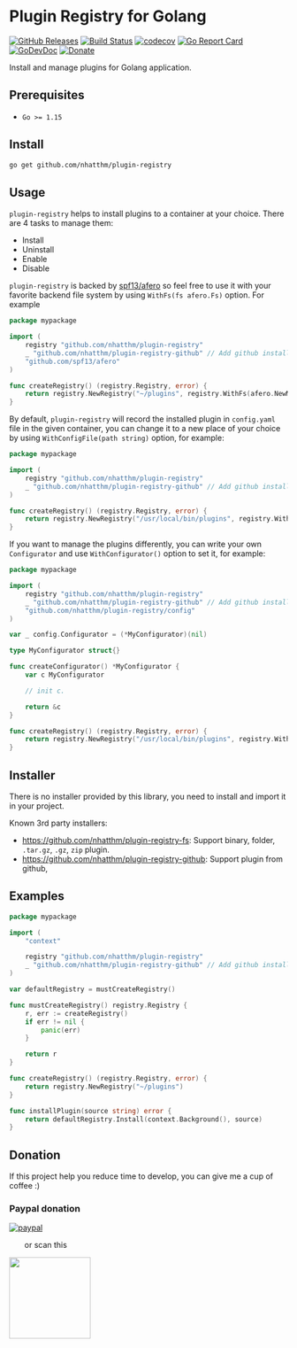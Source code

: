 # Plugin Registry for Golang

[![GitHub Releases](https://img.shields.io/github/v/release/nhatthm/plugin-registry)](https://github.com/nhatthm/plugin-registry/releases/latest)
[![Build Status](https://github.com/nhatthm/plugin-registry/actions/workflows/test.yaml/badge.svg)](https://github.com/nhatthm/plugin-registry/actions/workflows/test.yaml)
[![codecov](https://codecov.io/gh/nhatthm/plugin-registry/branch/master/graph/badge.svg?token=eTdAgDE2vR)](https://codecov.io/gh/nhatthm/plugin-registry)
[![Go Report Card](https://goreportcard.com/badge/github.com/nhatthm/plugin-registry)](https://goreportcard.com/report/github.com/nhatthm/plugin-registry)
[![GoDevDoc](https://img.shields.io/badge/dev-doc-00ADD8?logo=go)](https://pkg.go.dev/github.com/nhatthm/plugin-registry)
[![Donate](https://img.shields.io/badge/Donate-PayPal-green.svg)](https://www.paypal.com/donate/?hosted_button_id=PJZSGJN57TDJY)

Install and manage plugins for Golang application.

## Prerequisites

- `Go >= 1.15`

## Install

```bash
go get github.com/nhatthm/plugin-registry
```

## Usage

`plugin-registry` helps to install plugins to a container at your choice. There are 4 tasks to manage them:

- Install
- Uninstall
- Enable
- Disable

`plugin-registry` is backed by [spf13/afero](https://github.com/spf13/afero) so feel free to use it with your favorite
backend file system by using `WithFs(fs afero.Fs)` option. For example

```go
package mypackage

import (
	registry "github.com/nhatthm/plugin-registry"
	_ "github.com/nhatthm/plugin-registry-github" // Add github installer.
	"github.com/spf13/afero"
)

func createRegistry() (registry.Registry, error) {
	return registry.NewRegistry("~/plugins", registry.WithFs(afero.NewMemMapFs()))
}
```

By default, `plugin-registry` will record the installed plugin in `config.yaml` file in the given container, you can
change it to a new place of your choice by using `WithConfigFile(path string)` option, for example:

```go
package mypackage

import (
	registry "github.com/nhatthm/plugin-registry"
	_ "github.com/nhatthm/plugin-registry-github" // Add github installer.
)

func createRegistry() (registry.Registry, error) {
	return registry.NewRegistry("/usr/local/bin/plugins", registry.WithConfigFile("~/plugins/config.yaml"))
}
```

If you want to manage the plugins differently, you can write your own `Configurator` and use `WithConfigurator()` option
to set it, for example:

```go
package mypackage

import (
	registry "github.com/nhatthm/plugin-registry"
	_ "github.com/nhatthm/plugin-registry-github" // Add github installer.
	"github.com/nhatthm/plugin-registry/config"
)

var _ config.Configurator = (*MyConfigurator)(nil)

type MyConfigurator struct{}

func createConfigurator() *MyConfigurator {
	var c MyConfigurator

	// init c.

	return &c
}

func createRegistry() (registry.Registry, error) {
	return registry.NewRegistry("/usr/local/bin/plugins", registry.WithConfigurator(createConfigurator()))
}
```

## Installer

There is no installer provided by this library, you need to install and import it in your project.

Known 3rd party installers:

- https://github.com/nhatthm/plugin-registry-fs: Support binary, folder, `.tar.gz`, `.gz`, `zip` plugin.
- https://github.com/nhatthm/plugin-registry-github: Support plugin from github,

## Examples

```go
package mypackage

import (
	"context"

	registry "github.com/nhatthm/plugin-registry"
	_ "github.com/nhatthm/plugin-registry-github" // Add github installer.
)

var defaultRegistry = mustCreateRegistry()

func mustCreateRegistry() registry.Registry {
	r, err := createRegistry()
	if err != nil {
		panic(err)
	}

	return r
}

func createRegistry() (registry.Registry, error) {
	return registry.NewRegistry("~/plugins")
}

func installPlugin(source string) error {
	return defaultRegistry.Install(context.Background(), source)
}

```

## Donation

If this project help you reduce time to develop, you can give me a cup of coffee :)

### Paypal donation

[![paypal](https://www.paypalobjects.com/en_US/i/btn/btn_donateCC_LG.gif)](https://www.paypal.com/donate/?hosted_button_id=PJZSGJN57TDJY)

&nbsp;&nbsp;&nbsp;&nbsp;&nbsp;&nbsp;&nbsp;or scan this

<img src="https://user-images.githubusercontent.com/1154587/113494222-ad8cb200-94e6-11eb-9ef3-eb883ada222a.png" width="147px" />
